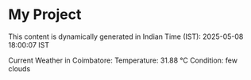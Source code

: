 # My Project

This content is dynamically generated in Indian Time (IST): 2025-05-08 18:00:07 IST


Current Weather in Coimbatore:
Temperature: 31.88 °C
Condition: few clouds
